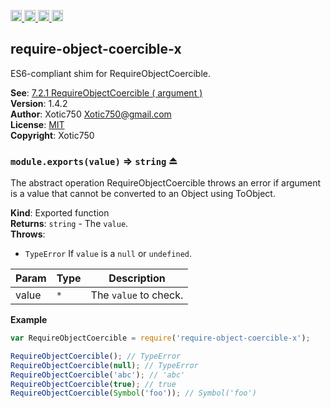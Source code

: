 <a href="https://travis-ci.org/Xotic750/require-object-coercible-x"
   title="Travis status">
<img
   src="https://travis-ci.org/Xotic750/require-object-coercible-x.svg?branch=master"
   alt="Travis status" height="18"/>
</a>
<a href="https://david-dm.org/Xotic750/require-object-coercible-x"
   title="Dependency status">
<img src="https://david-dm.org/Xotic750/require-object-coercible-x.svg"
   alt="Dependency status" height="18"/>
</a>
<a href="https://david-dm.org/Xotic750/require-object-coercible-x#info=devDependencies"
   title="devDependency status">
<img src="https://david-dm.org/Xotic750/require-object-coercible-x/dev-status.svg"
   alt="devDependency status" height="18"/>
</a>
<a href="https://badge.fury.io/js/require-object-coercible-x" title="npm version">
<img src="https://badge.fury.io/js/require-object-coercible-x.svg"
   alt="npm version" height="18"/>
</a>
<a name="module_require-object-coercible-x"></a>

## require-object-coercible-x
ES6-compliant shim for RequireObjectCoercible.

**See**: [7.2.1 RequireObjectCoercible ( argument )](http://www.ecma-international.org/ecma-262/6.0/#sec-requireobjectcoercible)  
**Version**: 1.4.2  
**Author**: Xotic750 <Xotic750@gmail.com>  
**License**: [MIT](&lt;https://opensource.org/licenses/MIT&gt;)  
**Copyright**: Xotic750  
<a name="exp_module_require-object-coercible-x--module.exports"></a>

### `module.exports(value)` ⇒ <code>string</code> ⏏
The abstract operation RequireObjectCoercible throws an error if argument
is a value that cannot be converted to an Object using ToObject.

**Kind**: Exported function  
**Returns**: <code>string</code> - The `value`.  
**Throws**:

- <code>TypeError</code> If `value` is a `null` or `undefined`.


| Param | Type | Description |
| --- | --- | --- |
| value | <code>\*</code> | The `value` to check. |

**Example**  
```js
var RequireObjectCoercible = require('require-object-coercible-x');

RequireObjectCoercible(); // TypeError
RequireObjectCoercible(null); // TypeError
RequireObjectCoercible('abc'); // 'abc'
RequireObjectCoercible(true); // true
RequireObjectCoercible(Symbol('foo')); // Symbol('foo')
```
